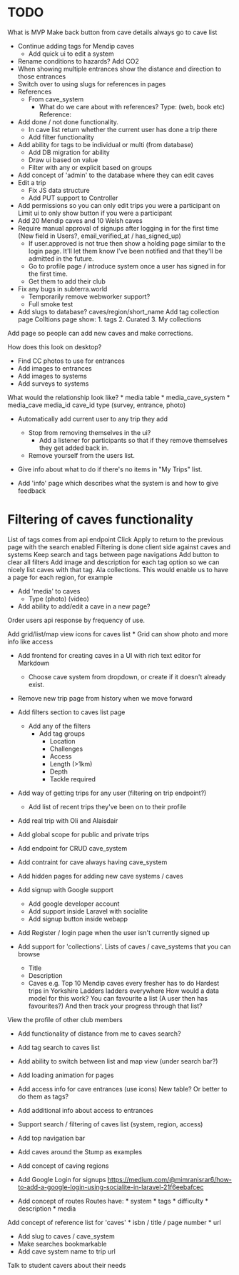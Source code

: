 # TODO
What is MVP
Make back button from cave details always go to cave list
* Continue adding tags for Mendip caves
    * Add quick ui to edit a system
* Rename conditions to hazards? Add CO2
* When showing multiple entrances show the distance and direction to those entrances
* Switch over to using slugs for references in pages
* References
    * From cave_system
        * What do we care about with references?
            Type: (web, book etc)
            Reference:
* Add done / not done functionality.
    * In cave list return whether the current user has done a trip there
    * Add filter functionality
* Add ability for tags to be individual or multi (from database)
    * Add DB migration for ability
    * Draw ui based on value
    * Filter with any or explicit based on groups
* Add concept of 'admin' to the database where they can edit caves
* Edit a trip
    * Fix JS data structure
    * Add PUT support to Controller
* Add permissions so you can only edit trips you were a participant on
    Limit ui to only show button if you were a participant
* Add 20 Mendip caves and 10 Welsh caves
* Require manual approval of signups after logging in for the first time (New field in Users?, email_verified_at / has_signed_up)
    * If user.approved is not true then show a holding page similar to the login page. It'll let them know I've been notified and that they'll be admitted in the future.
    * Go to profile page / introduce system once a user has signed in for the first time. 
    * Get them to add their club
* Fix any bugs in subterra.world
    * Temporarily remove webworker support?
    * Full smoke test
* Add slugs to database? caves/region/short_name
Add tag collection page
    Colltions page show:
        1. tags
        2. Curated
        3. My collections

Add page so people can add new caves and make corrections.

How does this look on desktop?

* Find CC photos to use for entrances
* Add images to entrances
* Add images to systems
* Add surveys to systems

What would the relationship look like?
    * media table
    * media_cave_system
    * media_cave
        media_id
        cave_id
        type (survey, entrance, photo)

* Automatically add current user to any trip they add
    * Stop from removing themselves in the ui?
        * Add a listener for participants so that if they remove themselves they get added back in.
    * Remove yourself from the users list.

* Give info about what to do if there's no items in "My Trips" list.

* Add 'info' page which describes what the system is and how to give feedback


# Filtering of caves functionality
List of tags comes from api endpoint
Click Apply to return to the previous page with the search enabled
Filtering is done client side against caves and systems
Keep search and tags between page navigations
Add button to clear all filters
Add image and description for each tag option so we can nicely list caves with that tag. Ala collections.
    This would enable us to have a page for each region, for example

* Add 'media' to caves
    * Type
        (photo)
        (video)
* Add ability to add/edit a cave in a new page?

Order users api response by frequency of use.

Add grid/list/map view icons for caves list
    * Grid can show photo and more info like access

* Add frontend for creating caves in a UI with rich text editor for Markdown
    * Choose cave system from dropdown, or create if it doesn't already exist.
* Remove new trip page from history when we move forward
* Add filters section to caves list page
    * Add any of the filters
        * Add tag groups
            * Location
            * Challenges
            * Access
            * Length (>1km)
            * Depth
            * Tackle required

* Add way of getting trips for any user (filtering on trip endpoint?)
    * Add list of recent trips they've been on to their profile
* Add real trip with Oli and Alaisdair
* Add global scope for public and private trips
* Add endpoint for CRUD cave_system
* Add contraint for cave always having cave_system
* Add hidden pages for adding new cave systems / caves
* Add signup with Google support
    * Add google developer account
    * Add support inside Laravel with socialite
    * Add signup button inside webapp
* Add Register / login page when the user isn't currently signed up

* Add support for 'collections'. Lists of caves / cave_systems that you can browse
    * Title
    * Description
    * Caves
    e.g. Top 10 Mendip caves every fresher has to do
         Hardest trips in Yorkshire
         Ladders ladders everywhere
    How would a data model for this work? You can favourite a list (A user then has favourites?)
    And then track your progress through that list?

View the profile of other club members

* Add functionality of distance from me to caves search?
* Add tag search to caves list
* Add ability to switch between list and map view (under search bar?)
* Add loading animation for pages
* Add access info for cave entrances (use icons) New table? Or better to do them as tags?
* Add additional info about access to entrances
* Support search / filtering of caves list (system, region, access)

* Add top navigation bar

* Add caves around the Stump as examples

* Add concept of caving regions

* Add Google Login for signups https://medium.com/@mimranisrar6/how-to-add-a-google-login-using-socialite-in-laravel-21f6eebafcec

* Add concept of routes
    Routes have:
        * system
        * tags
        * difficulty
        * description
        * media

Add concept of reference list for 'caves'
    * isbn / title / page number
    * url

* Add slug to caves / cave_system
* Make searches bookmarkable
* Add cave system name to trip url

Talk to student cavers about their needs